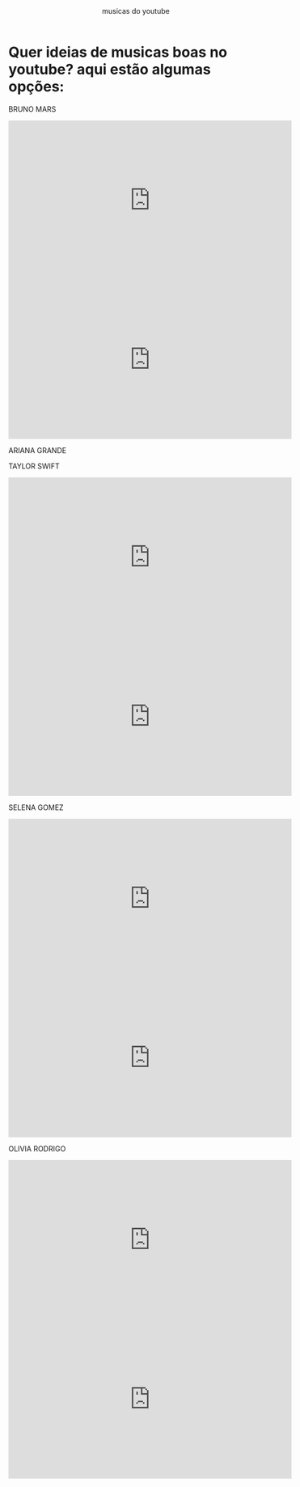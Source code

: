   <header>musicas do youtube</header>
<h1>Quer ideias de musicas boas no youtube? aqui estão algumas opções:</h1>

<p>BRUNO MARS</p>

<iframe width="560" height="315" src="https://www.youtube.com/embed/kPa7bsKwL-c?si=hkidtcjccaLxxD40" title="YouTube video player" frameborder="0" allow="accelerometer; autoplay; clipboard-write; encrypted-media; gyroscope; picture-in-picture; web-share" referrerpolicy="strict-origin-when-cross-origin" allowfullscreen></iframe>

<iframe width="560" height="315" src="https://www.youtube.com/embed/ekzHIouo8Q4?si=e5DmhdzomR29on5U" title="YouTube video player" frameborder="0" allow="accelerometer; autoplay; clipboard-write; encrypted-media; gyroscope; picture-in-picture; web-share" referrerpolicy="strict-origin-when-cross-origin" allowfullscreen></iframe>

<p>ARIANA GRANDE</p>



<p>TAYLOR SWIFT</p>

<iframe width="560" height="315" src="https://www.youtube.com/embed/e-ORhEE9VVg?si=pqQHXwso-wCyy8M0" title="YouTube video player" frameborder="0" allow="accelerometer; autoplay; clipboard-write; encrypted-media; gyroscope; picture-in-picture; web-share" referrerpolicy="strict-origin-when-cross-origin" allowfullscreen></iframe>

<iframe width="560" height="315" src="https://www.youtube.com/embed/VuNIsY6JdUw?si=o7SMmEV9I0fYpHLm" title="YouTube video player" frameborder="0" allow="accelerometer; autoplay; clipboard-write; encrypted-media; gyroscope; picture-in-picture; web-share" referrerpolicy="strict-origin-when-cross-origin" allowfullscreen></iframe>

<p>SELENA GOMEZ</p>

<iframe width="560" height="315" src="https://www.youtube.com/embed/nJG5CWsne8E?si=tnMKQzMGbPXywHtL" title="YouTube video player" frameborder="0" allow="accelerometer; autoplay; clipboard-write; encrypted-media; gyroscope; picture-in-picture; web-share" referrerpolicy="strict-origin-when-cross-origin" allowfullscreen></iframe>

<iframe width="560" height="315" src="https://www.youtube.com/embed/n-D1EB74Ckg?si=iIGOKHs-9cNMVVKK" title="YouTube video player" frameborder="0" allow="accelerometer; autoplay; clipboard-write; encrypted-media; gyroscope; picture-in-picture; web-share" referrerpolicy="strict-origin-when-cross-origin" allowfullscreen></iframe>


<p>OLIVIA RODRIGO</p>

<iframe width="560" height="315" src="https://www.youtube.com/embed/cii6ruuycQA?si=9G_fMsv8gnztWZcx" title="YouTube video player" frameborder="0" allow="accelerometer; autoplay; clipboard-write; encrypted-media; gyroscope; picture-in-picture; web-share" referrerpolicy="strict-origin-when-cross-origin" allowfullscreen></iframe>

<iframe width="560" height="315" src="https://www.youtube.com/embed/ZmDBbnmKpqQ?si=XfKqe-emLn2pfUH8" title="YouTube video player" frameborder="0" allow="accelerometer; autoplay; clipboard-write; encrypted-media; gyroscope; picture-in-picture; web-share" referrerpolicy="strict-origin-when-cross-origin" allowfullscreen></iframe>
</body>


